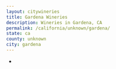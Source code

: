 ```yaml
---
layout: citywineries
title: Gardena Wineries
description: Wineries in Gardena, CA
permalink: /california/unknown/gardena/
state: ca
county: unknown
city: gardena
---
```

-
